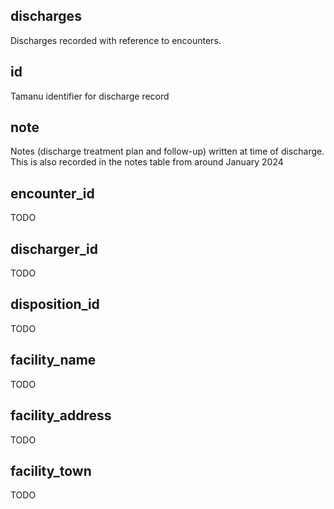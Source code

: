 ## discharges

Discharges recorded with reference to encounters.

## id

Tamanu identifier for discharge record

## note

Notes (discharge treatment plan and follow-up) written at time of discharge. This is also recorded in the notes table from around January 2024

## encounter_id

TODO

## discharger_id

TODO

## disposition_id

TODO

## facility_name

TODO

## facility_address

TODO

## facility_town

TODO

